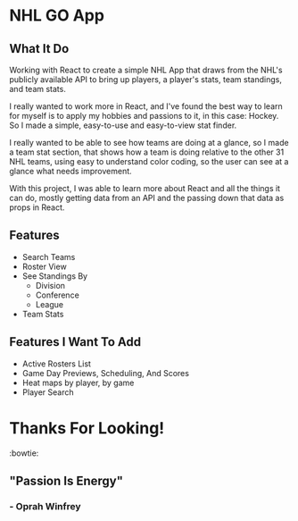 # NHL GO App

## What It Do

Working with React to create a simple NHL App that draws from the NHL's publicly available API to bring up players, a player's stats, team standings, and team stats.

I really wanted to work more in React, and I've found the best way to learn for myself is to apply my hobbies and passions to it, in this case: Hockey. So I made a simple, easy-to-use and easy-to-view stat finder.

I really wanted to be able to see how teams are doing at a glance, so I made a team stat section, that shows how a team is doing relative to the other 31 NHL teams, using easy to understand color coding, so the user can see at a glance what needs improvement.

With this project, I was able to learn more about React and all the things it can do, mostly getting data from an API and the passing down that data as props in React.

## Features

* Search Teams
* Roster View
* See Standings By
    * Division
    * Conference
    * League
* Team Stats
 
## Features I Want To Add

* Active Rosters List
* Game Day Previews, Scheduling, And Scores
* Heat maps by player, by game
* Player Search


# Thanks For Looking!
:bowtie:


## "Passion Is Energy"
### - Oprah Winfrey


